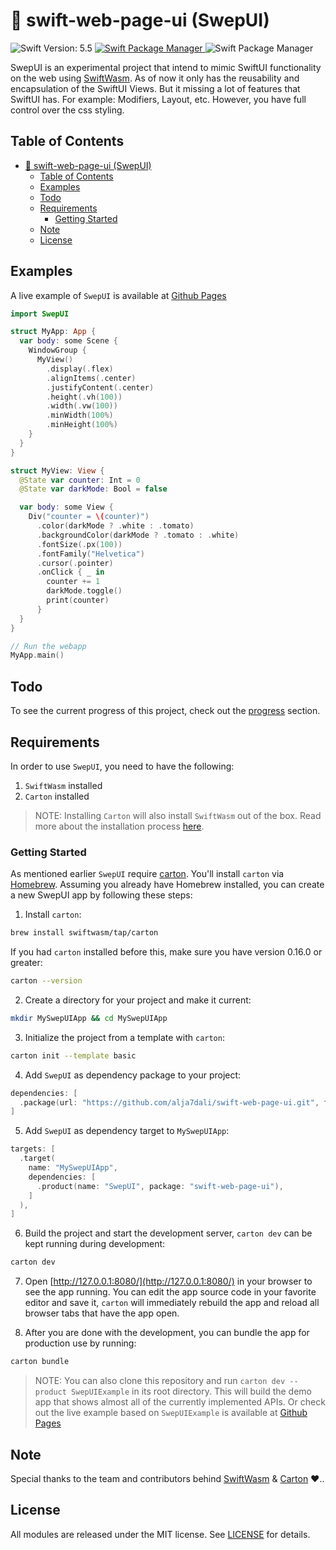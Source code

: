 
# 🧾 swift-web-page-ui (SwepUI)

<p align="left">
  <img src="https://img.shields.io/badge/Swift_Version-5.5-orange.svg?style=flat&logo=Swift" alt="Swift Version: 5.5"/>
  <a href="https://swift.org/package-manager">
    <img src="https://img.shields.io/badge/SwiftPM-Compatible-darkgreen.svg?style=flat" alt="Swift Package Manager"/>
  </a>
    <img src="https://img.shields.io/badge/Platforms-macOS,%20iOS,%20Linux-darkgreen.svg?style=flat" alt="Swift Package Manager"/>
</p>

SwepUI is an experimental project that intend to mimic SwiftUI functionality on the web using [SwiftWasm](https://github.com/swiftwasm/). As of now it only has the reusability and encapsulation of the SwiftUI Views. But it missing a lot of features that SwiftUI has. For example: Modifiers, Layout, etc. However, you have full control over the css styling.

## Table of Contents

- [🧾 swift-web-page-ui (SwepUI)](#-swift-web-page-ui-swepui)
  - [Table of Contents](#table-of-contents)
  - [Examples](#examples)
  - [Todo](#todo)
  - [Requirements](#requirements)
    - [Getting Started](#getting-started)
  - [Note](#note)
  - [License](#license)

## Examples

A live example of `SwepUI` is available at [Github Pages](https://alja7dali.github.io/swift-web-page-ui/)

```swift
import SwepUI

struct MyApp: App {
  var body: some Scene {
    WindowGroup {
      MyView()
        .display(.flex)
        .alignItems(.center)
        .justifyContent(.center)
        .height(.vh(100))
        .width(.vw(100))    
        .minWidth(100%)
        .minHeight(100%)
    }
  }
}

struct MyView: View {
  @State var counter: Int = 0
  @State var darkMode: Bool = false

  var body: some View {
    Div("counter = \(counter)")
      .color(darkMode ? .white : .tomato)
      .backgroundColor(darkMode ? .tomato : .white)
      .fontSize(.px(100))
      .fontFamily("Helvetica")
      .cursor(.pointer)
      .onClick { _ in
        counter += 1
        darkMode.toggle()
        print(counter)
      }
  }
}

// Run the webapp
MyApp.main()
```

## Todo

To see the current progress of this project, check out the [progress](PROGRESS.md) section.

## Requirements

In order to use `SwepUI`, you need to have the following:

1. `SwiftWasm` installed
2. `Carton` installed

> NOTE: Installing `Carton` will also install `SwiftWasm` out of the box. Read more about the installation process [here](https://github.com/swiftwasm/carton#installation).

### Getting Started

As mentioned earlier `SwepUI` require [carton](https://github.com/swiftwasm/carton). You'll install `carton` via [Homebrew](https://brew.sh/). Assuming you already have Homebrew installed, you can create a new SwepUI app by following these steps:

1. Install `carton`:

```bash
brew install swiftwasm/tap/carton
```

If you had `carton` installed before this, make sure you have version 0.16.0 or greater:

```bash
carton --version
```

2. Create a directory for your project and make it current:

```bash
mkdir MySwepUIApp && cd MySwepUIApp
```

3. Initialize the project from a template with `carton`:

```bash
carton init --template basic
```

4. Add `SwepUI` as dependency package to your project:

``` swift
dependencies: [
  .package(url: "https://github.com/alja7dali/swift-web-page-ui.git", from: "0.0.2")
]
```

5. Add `SwepUI` as dependency target to `MySwepUIApp`:

```swift
targets: [
  .target(
    name: "MySwepUIApp",
    dependencies: [
      .product(name: "SwepUI", package: "swift-web-page-ui"),
    ]
  ),
]
```

6. Build the project and start the development server, `carton dev` can be kept running during development:

```bash
carton dev
```

7. Open [http://127.0.0.1:8080/](http://127.0.0.1:8080/) in your browser to see the app running. You can edit the app source code in your favorite editor and save it, `carton` will immediately rebuild the app and reload all browser tabs that have the app open.

8. After you are done with the development, you can bundle the app for production use by running:

```bash
carton bundle
```

> NOTE: You can also clone this repository and run `carton dev --product SwepUIExample` in its root directory. This will build the demo app that shows almost all of the currently implemented APIs. Or check out the live example based on `SwepUIExample` is available at [Github Pages](https://alja7dali.github.io/swift-web-page-ui/)

## Note

Special thanks to the team and contributors behind [SwiftWasm](https://github.com/swiftwasm) & [Carton](https://github.com/swiftwasm/carton) ♥️..

## License

All modules are released under the MIT license. See [LICENSE](./LICENSE.md) for details.
